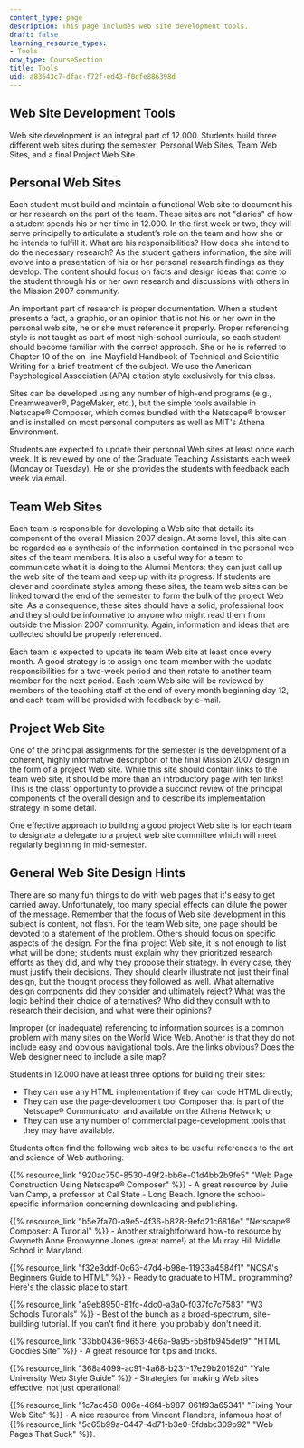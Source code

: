 ```yaml
---
content_type: page
description: This page includes web site development tools.
draft: false
learning_resource_types:
- Tools
ocw_type: CourseSection
title: Tools
uid: a83643c7-dfac-f72f-ed43-f0dfe886398d
---
```

## Web Site Development Tools

Web site development is an integral part of 12.000. Students build three different web sites during the semester: Personal Web Sites, Team Web Sites, and a final Project Web Site.

## Personal Web Sites

Each student must build and maintain a functional Web site to document his or her research on the part of the team. These sites are not "diaries" of how a student spends his or her time in 12.000. In the first week or two, they will serve principally to articulate a student’s role on the team and how she or he intends to fulfill it. What are his responsibilities? How does she intend to do the necessary research? As the student gathers information, the site will evolve into a presentation of his or her personal research findings as they develop. The content should focus on facts and design ideas that come to the student through his or her own research and discussions with others in the Mission 2007 community.

An important part of research is proper documentation. When a student presents a fact, a graphic, or an opinion that is not his or her own in the personal web site, he or she must reference it properly. Proper referencing style is not taught as part of most high-school curricula, so each student should become familiar with the correct approach. She or he is referred to Chapter 10 of the on-line Mayfield Handbook of Technical and Scientific Writing for a brief treatment of the subject. We use the American Psychological Association (APA) citation style exclusively for this class.

Sites can be developed using any number of high-end programs (e.g., Dreamweaver®, PageMaker, etc.), but the simple tools available in Netscape® Composer, which comes bundled with the Netscape® browser and is installed on most personal computers as well as MIT's Athena Environment.

Students are expected to update their personal Web sites at least once each week. It is reviewed by one of the Graduate Teaching Assistants each week (Monday or Tuesday). He or she provides the students with feedback each week via email.

## Team Web Sites

Each team is responsible for developing a Web site that details its component of the overall Mission 2007 design. At some level, this site can be regarded as a synthesis of the information contained in the personal web sites of the team members. It is also a useful way for a team to communicate what it is doing to the Alumni Mentors; they can just call up the web site of the team and keep up with its progress. If students are clever and coordinate styles among these sites, the team web sites can be linked toward the end of the semester to form the bulk of the project Web site. As a consequence, these sites should have a solid, professional look and they should be informative to anyone who might read them from outside the Mission 2007 community. Again, information and ideas that are collected should be properly referenced.

Each team is expected to update its team Web site at least once every month. A good strategy is to assign one team member with the update responsibilities for a two-week period and then rotate to another team member for the next period. Each team Web site will be reviewed by members of the teaching staff at the end of every month beginning day 12, and each team will be provided with feedback by e-mail.

## Project Web Site

One of the principal assignments for the semester is the development of a coherent, highly informative description of the final Mission 2007 design in the form of a project Web site. While this site should contain links to the team web site, it should be more than an introductory page with ten links! This is the class’ opportunity to provide a succinct review of the principal components of the overall design and to describe its implementation strategy in some detail.

One effective approach to building a good project Web site is for each team to designate a delegate to a project web site committee which will meet regularly beginning in mid-semester.

## General Web Site Design Hints

There are so many fun things to do with web pages that it's easy to get carried away. Unfortunately, too many special effects can dilute the power of the message. Remember that the focus of Web site development in this subject is content, not flash. For the team Web site, one page should be devoted to a statement of the problem. Others should focus on specific aspects of the design. For the final project Web site, it is not enough to list what will be done; students must explain why they prioritized research efforts as they did, and why they propose their strategy. In every case, they must justify their decisions. They should clearly illustrate not just their final design, but the thought process they followed as well. What alternative design components did they consider and ultimately reject? What was the logic behind their choice of alternatives? Who did they consult with to research their decision, and what were their opinions?

Improper (or inadequate) referencing to information sources is a common problem with many sites on the World Wide Web. Another is that they do not include easy and obvious navigational tools. Are the links obvious? Does the Web designer need to include a site map?

Students in 12.000 have at least three options for building their sites:

- They can use any HTML implementation if they can code HTML directly;
- They can use the page-development tool Composer that is part of the Netscape® Communicator and available on the Athena Network; or
- They can use any number of commercial page-development tools that they may have available.

Students often find the following web sites to be useful references to the art and science of Web authoring:

{{% resource_link "920ac750-8530-49f2-bb6e-01d4bb2b9fe5" "Web Page Construction Using Netscape® Composer" %}} - A great resource by Julie Van Camp, a professor at Cal State - Long Beach. Ignore the school-specific information concerning downloading and publishing.

{{% resource_link "b5e7fa70-a9e5-4f36-b828-9efd21c6816e" "Netscape® Composer: A Tutorial" %}} - Another straightforward how-to resource by Gwyneth Anne Bronwynne Jones (great name!) at the Murray Hill Middle School in Maryland.

{{% resource_link "f32e3ddf-0c63-47d4-b98e-11933a4584f1" "NCSA's Beginners Guide to HTML" %}} - Ready to graduate to HTML programming? Here's the classic place to start.

{{% resource_link "a9eb8950-81fc-4dc0-a3a0-f037fc7c7583" "W3 Schools Tutorials" %}} - Best of the bunch as a broad-spectrum, site-building tutorial. If you can't find it here, you probably don't need it.

{{% resource_link "33bb0436-9653-466a-9a95-5b8fb945def9" "HTML Goodies Site" %}} - A great resource for tips and tricks.

{{% resource_link "368a4099-ac91-4a68-b231-17e29b20192d" "Yale University Web Style Guide" %}} - Strategies for making Web sites effective, not just operational!

{{% resource_link "1c7ac458-006e-46f4-b987-061f93a65341" "Fixing Your Web Site" %}} - A nice resource from Vincent Flanders, infamous host of {{% resource_link "5c65b99a-0447-4d71-b3e0-5fdabc309b92" "Web Pages That Suck" %}}.